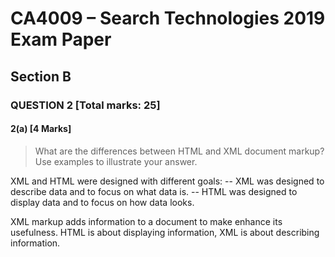 # CA4009 – Search Technologies 2019 Exam Paper

## Section B

### QUESTION 2 [Total marks: 25]

#### 2(a) [4 Marks]
> What are the differences between HTML and XML document markup? Use examples to illustrate your answer.

XML and HTML were designed with different goals:
-- XML was designed to describe data and to focus on what data is.
-- HTML was designed to display data and to focus on how data looks.

XML markup adds information to a document to make enhance its
usefulness.
HTML is about displaying information, XML is about describing information.
